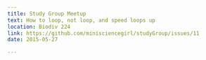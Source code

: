 ```yaml
---
title: Study Group Meetup
text: How to loop, not loop, and speed loops up
location: Biodiv 224
link: https://github.com/minisciencegirl/studyGroup/issues/11
date: 2015-05-27

---
```

